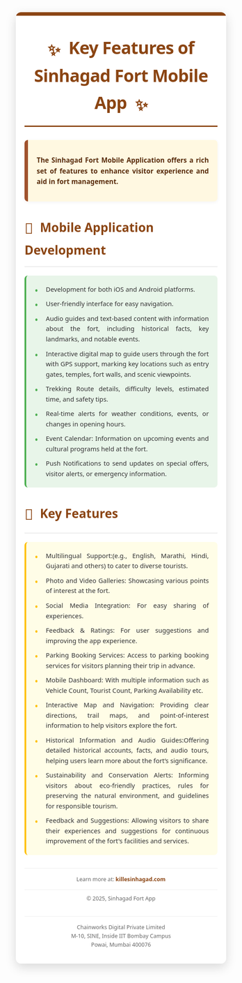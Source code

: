 <div style="font-family: 'Segoe UI', Tahoma, Geneva, Verdana, sans-serif; line-height: 1.6; color: #333; margin: 10px auto; padding: 20px; background-color: #ffffff; border-radius: 12px; box-shadow: rgba(0, 0, 0, 0.15) 0px 8px 24px; max-width: 900px; width: calc(100% - 20px); box-sizing: border-box; overflow: hidden; position: relative;">
<style>
@media (max-width: 768px) {
div[style*="max-width: 900px"] {
padding: 15px !important;
width: calc(100% - 10px) !important;
margin: 5px auto !important;
}
h1[style*="font-size: 2.8em"] {
font-size: 1.8em !important;
margin-top: 20px !important;
margin-bottom: 20px !important;
padding-bottom: 10px !important;
}
h2[style*="font-size: 2em"] {
font-size: 1.5em !important;
margin-top: 30px !important;
margin-bottom: 15px !important;
padding-bottom: 10px !important;
}
h3[style*="font-size: 1.5em"] {
font-size: 1.2em !important;
margin-bottom: 10px !important;
}
div[style*="font-size: 1.1em"], div[style*="font-size: 1.05em"], div[style*="font-size: 1.0em"] {
font-size: 0.95em !important;
padding: 15px !important;
}
p, ul, li {
font-size: 0.95em !important;
line-height: 1.5 !important;
}
ul[style*="list-style: none"] li {
padding-left: 20px !important;
}
ul[style*="list-style: none"] li span {
font-size: 1em !important;
}
}
</style>
<div style="position: absolute; top: 0; left: 0; width: 100%; height: 8px; background-color: #8B4513; border-top-left-radius: 12px; border-top-right-radius: 12px;"></div>
<h1 style="font-size: 2.8em; text-align: center; margin-top: 30px; margin-bottom: 30px; color: #8B4513; border-bottom: 3px solid #8B4513; padding-bottom: 20px; display: block; width: fit-content; margin-left: auto; margin-right: auto; font-weight: 700; letter-spacing: -0.8px;">
<span style="vertical-align: middle; font-size: 0.9em; margin-right: 10px;">✨</span> Key Features of Sinhagad Fort Mobile App <span style="vertical-align: middle; font-size: 0.9em; margin-left: 10px;">✨</span>
</h1>
<div style="font-size: 1.1em; text-align: justify; margin-bottom: 30px; background-color: #fff8e1; padding: 20px; border-left: 8px solid #A0522D; border-radius: 8px; box-shadow: rgba(0, 0, 0, 0.05) 0px 2px 8px;">
<p style="margin-bottom: 0.8em; font-weight: 600; color: #5A2D0C;">
The Sinhagad Fort Mobile Application offers a rich set of features to enhance visitor experience and aid in fort management.
</p>
</div>

<h2 style="font-size: 2em; color: #8B4513; margin-top: 35px; margin-bottom: 20px; border-bottom: 1px solid #ddd; padding-bottom: 15px; font-weight: 600;">
<span style="font-size: 1.2em; vertical-align: middle; margin-right: 8px;">📱</span> Mobile Application Development
</h2>
<div style="font-size: 1.05em; text-align: justify; margin-bottom: 30px; padding-left: 15px; border-left: 4px solid #4CAF50; background-color: #e8f5e9; border-radius: 8px; padding: 20px;">
<ul style="list-style: none; padding-left: 0; margin: 0;">
<li style="margin-bottom: 10px; position: relative; padding-left: 25px;"><span style="position: absolute; left: 0; color: #4CAF50; font-weight: bold; font-size: 1.2em;">•</span> Development for both iOS and Android platforms.</li>
<li style="margin-bottom: 10px; position: relative; padding-left: 25px;"><span style="position: absolute; left: 0; color: #4CAF50; font-weight: bold; font-size: 1.2em;">•</span> User-friendly interface for easy navigation.</li>
<li style="margin-bottom: 10px; position: relative; padding-left: 25px;"><span style="position: absolute; left: 0; color: #4CAF50; font-weight: bold; font-size: 1.2em;">•</span> Audio guides and text-based content with information about the fort, including historical facts, key landmarks, and notable events.</li>
<li style="margin-bottom: 10px; position: relative; padding-left: 25px;"><span style="position: absolute; left: 0; color: #4CAF50; font-weight: bold; font-size: 1.2em;">•</span> Interactive digital map to guide users through the fort with GPS support, marking key locations such as entry gates, temples, fort walls, and scenic viewpoints.</li>
<li style="margin-bottom: 10px; position: relative; padding-left: 25px;"><span style="position: absolute; left: 0; color: #4CAF50; font-weight: bold; font-size: 1.2em;">•</span> Trekking Route details, difficulty levels, estimated time, and safety tips.</li>
<li style="margin-bottom: 10px; position: relative; padding-left: 25px;"><span style="position: absolute; left: 0; color: #4CAF50; font-weight: bold; font-size: 1.2em;">•</span> Real-time alerts for weather conditions, events, or changes in opening hours.</li>
<li style="margin-bottom: 10px; position: relative; padding-left: 25px;"><span style="position: absolute; left: 0; color: #4CAF50; font-weight: bold; font-size: 1.2em;">•</span> Event Calendar: Information on upcoming events and cultural programs held at the fort.</li>
<li style="margin-bottom: 0; position: relative; padding-left: 25px;"><span style="position: absolute; left: 0; color: #4CAF50; font-weight: bold; font-size: 1.2em;">•</span> Push Notifications to send updates on special offers, visitor alerts, or emergency information.</li>
</ul>
</div>

<h2 style="font-size: 2em; color: #8B4513; margin-top: 35px; margin-bottom: 20px; border-bottom: 1px solid #ddd; padding-bottom: 15px; font-weight: 600;">
<span style="font-size: 1.2em; vertical-align: middle; margin-right: 8px;">🌟</span> Key Features
</h2>
<div style="font-size: 1.05em; text-align: justify; margin-bottom: 30px; padding-left: 15px; border-left: 4px solid #FFC107; background-color: #fffde7; border-radius: 8px; padding: 20px;">
<ul style="list-style: none; padding-left: 0; margin: 0;">
<li style="margin-bottom: 10px; position: relative; padding-left: 25px;"><span style="position: absolute; left: 0; color: #FFC107; font-weight: bold; font-size: 1.2em;">•</span> Multilingual Support:(e.g., English, Marathi, Hindi, Gujarati and others) to cater to diverse tourists.</li>
<li style="margin-bottom: 10px; position: relative; padding-left: 25px;"><span style="position: absolute; left: 0; color: #FFC107; font-weight: bold; font-size: 1.2em;">•</span> Photo and Video Galleries: Showcasing various points of interest at the fort.</li>
<li style="margin-bottom: 10px; position: relative; padding-left: 25px;"><span style="position: absolute; left: 0; color: #FFC107; font-weight: bold; font-size: 1.2em;">•</span> Social Media Integration: For easy sharing of experiences.</li>
<li style="margin-bottom: 10px; position: relative; padding-left: 25px;"><span style="position: absolute; left: 0; color: #FFC107; font-weight: bold; font-size: 1.2em;">•</span> Feedback & Ratings: For user suggestions and improving the app experience.</li>
<li style="margin-bottom: 10px; position: relative; padding-left: 25px;"><span style="position: absolute; left: 0; color: #FFC107; font-weight: bold; font-size: 1.2em;">•</span> Parking Booking Services: Access to parking booking services for visitors planning their trip in advance.</li>
<li style="margin-bottom: 10px; position: relative; padding-left: 25px;"><span style="position: absolute; left: 0; color: #FFC107; font-weight: bold; font-size: 1.2em;">•</span> Mobile Dashboard: With multiple information such as Vehicle Count, Tourist Count, Parking Availability etc.</li>
<li style="margin-bottom: 10px; position: relative; padding-left: 25px;"><span style="position: absolute; left: 0; color: #FFC107; font-weight: bold; font-size: 1.2em;">•</span> Interactive Map and Navigation: Providing clear directions, trail maps, and point-of-interest information to help visitors explore the fort.</li>
<li style="margin-bottom: 10px; position: relative; padding-left: 25px;"><span style="position: absolute; left: 0; color: #FFC107; font-weight: bold; font-size: 1.2em;">•</span> Historical Information and Audio Guides:Offering detailed historical accounts, facts, and audio tours, helping users learn more about the fort’s significance.</li>
<li style="margin-bottom: 10px; position: relative; padding-left: 25px;"><span style="position: absolute; left: 0; color: #FFC107; font-weight: bold; font-size: 1.2em;">•</span> Sustainability and Conservation Alerts: Informing visitors about eco-friendly practices, rules for preserving the natural environment, and guidelines for responsible tourism.</li>
<li style="margin-bottom: 0; position: relative; padding-left: 25px;"><span style="position: absolute; left: 0; color: #FFC107; font-weight: bold; font-size: 1.2em;">•</span> Feedback and Suggestions: Allowing visitors to share their experiences and suggestions for continuous improvement of the fort's facilities and services.</li>
</ul>
</div>

<p style="text-align: center; font-size: 0.9em; color: #666; margin-top: 30px; padding-top: 15px; border-top: 1px solid #eee;">
Learn more at: <a href="http://killesinhagad.com/" style="color: #8B4513; text-decoration: none; font-weight: 600;">killesinhagad.com</a>
</p>
<p style="text-align: center; font-size: 0.9em; color: #666; margin-top: 10px; padding-top: 10px; border-top: 1px solid #eee;">
© 2025, Sinhagad Fort App
</p>
<p style="text-align: center; font-size: 0.9em; color: #666; margin-top: 30px; padding-top: 15px; border-top: 1px solid #eee;">
Chainworks Digital Private Limited<br>
M-10, SINE, Inside IIT Bombay Campus<br>
Powai, Mumbai 400076
</p>
</div>